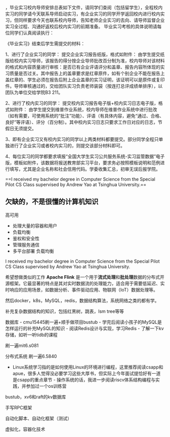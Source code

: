 
，毕业实习校内导师安排总表如下文件，请同学们查阅（包括留学生），全程校内实习的同学请今天联系导师启动实习，有企业实习的同学开学返回校内进行校内实习，但同样要求今天也联系校内导师，告知老师企业实习的去向、请导师监督企业实习全过程、沟通好返校后校内实习的前期准备。
       毕业实习考核的具体说明请每位同学们认真阅读执行：

《毕业实习》结束后学生需提交的材料：

1、进行了企业实习的同学：
提交企业实习报告纸版，格式如附件：
由学生提交纸版给校内实习导师，该报告的得分按企业导师批改百分制为准，校内导师对该材料的格式和内容质量进行审核：是否已有企业评语评分和盖章、报告内容所体现的实习质量是否过关。其中报告上的盖章要求是红章原件，如有个别企业不能在报告上盖红章的、学生必须在报告后附上企业盖章的实习证明，该证明可以是原件或复印件。导师审核通过的，交给团队实习负责老师装袋（按连打总评成绩单排序），以团队为单位交给学院B3 211。

2、进行了校内实习的同学：
提交校内实习报告电子版+校内实习日志电子版，格式如附件：
由学生提交到维普作业系统，校内导师在维普作业系统中进行批改（如有需要，可使用系统的“批注”功能）、评语（有具体内容，避免“通过、合格、良好”等评语）、评分（百分制）。其中校内实习日志只要求工作日对应的日志，节假日无须提交。

3、即有企业实习又有校内实习的同学以上两类材料都要提交。部分同学全程只单独进行了企业实习或者校内实习的，则提交该部分材料即可。

4、每位实习的同学都要求填报“全国大学生实习公共服务系统-实习监管数据”电子版，模板如附件，该数据将报送教育部实习平台，要求务必按照模板说明和范例进行填写，尤其是企业名称和社会信用代码。学委收集汇总，初审无误后报学院。


==I received my bachelor degree in Computer Science from the Special Pilot CS Class supervised by Andrew Yao at Tsinghua University.==

## 欠缺的，不是很懂的计算机知识

高可用
- 处理大量的容器和用户
- 负载均衡
- 鉴权和安全性
- 管理服务通信
- 多平台部署
负载均衡

I received my bachelor degree in Computer Science from the Special Pilot CS Class supervised 
by Andrew Yao at Tsinghua University.

希望想做类似的工作
**Apache Flink** 是一个用于**流式处理**和**批处理**数据的分布式开源框架。它最显著的特点是其对实时数据流的处理能力，适合用于需要低延迟、实时响应的应用场景，如数据分析、事件驱动应用、物联网（IoT）数据处理等。


然后docker，k8s，MySQL，redis，数据结构算法，系统网络之类的都有学。


补充复杂数据结构的知识，包括红黑树，跳表，lsm tree等等


数据库 - cmu15445刷一遍+顺手做项目bustub - 学完后阅读小孩子的MySQL是怎样运行的补充MySQL的知识 - 阅读Redis设计与实现，学习Redis - 了解一下kv存储，如听一听tidb的课程


刷一遍mit6.s081

分布式系统
刷一遍6.5840


- Linux系统学习指的是如何使用Linux的环境进行编程，这里推荐阅读csapp和apue，很多人觉得没必要学习这些大厚书，但实际上今年面试提恰好有一道是csapp的重点章节 - 操作系统的话，我进一步阅读riscv体系结构编程与实践，并参加过一个os训练营

bustub，xv6和raft的kv数据库


手写RPC框架


自动化脚本、自动化框架（测试）

虚拟化，容器化技术
